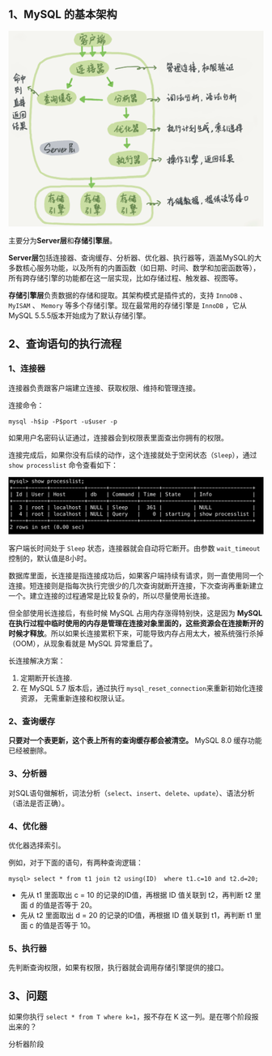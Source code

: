 ## 1、MySQL 的基本架构

![MySQL 基本架构图](./imgs/01_01.png)

主要分为**Server层**和**存储引擎层**。

**Server层**包括连接器、查询缓存、分析器、优化器、执行器等，涵盖MySQL的大多数核心服务功能，以及所有的内置函数（如日期、时间、数学和加密函数等），所有跨存储引擎的功能都在这一层实现，比如存储过程、触发器、视图等。

**存储引擎层**负责数据的存储和提取。其架构模式是插件式的，支持 `InnoDB` 、 `MyISAM` 、 `Memory` 等多个存储引擎。现在最常用的存储引擎是 `InnoDB` ，它从 MySQL 5.5.5版本开始成为了默认存储引擎。


## 2、查询语句的执行流程

### 1、连接器

连接器负责跟客户端建立连接、获取权限、维持和管理连接。

连接命令：

```shell script
mysql -h$ip -P$port -u$user -p
```

如果用户名密码认证通过，连接器会到权限表里面查出你拥有的权限。

连接完成后，如果你没有后续的动作，这个连接就处于空闲状态（`Sleep`），通过 `show processlist` 命令查看如下：

![show processlist](./imgs/01_02.png)

客户端长时间处于 `Sleep` 状态，连接器就会自动将它断开。由参数 `wait_timeout` 控制的，默认值是8小时。

数据库里面，长连接是指连接成功后，如果客户端持续有请求，则一直使用同一个连接。短连接则是指每次执行完很少的几次查询就断开连接，下次查询再重新建立一个。建立连接的过程通常是比较复杂的，所以尽量使用长连接。

但全部使用长连接后，有些时候 MySQL 占用内存涨得特别快，这是因为 **MySQL 在执行过程中临时使用的内存是管理在连接对象里面的，这些资源会在连接断开的时候才释放**。所以如果长连接累积下来，可能导致内存占用太大，被系统强行杀掉（OOM），从现象看就是 MySQL 异常重启了。

长连接解决方案：

1. 定期断开长连接.
2. 在 MySQL 5.7 版本后，通过执行 `mysql_reset_connection`来重新初始化连接资源， 无需重新连接和权限认证。

### 2、查询缓存

**只要对一个表更新，这个表上所有的查询缓存都会被清空。** MySQL 8.0 缓存功能已经被删除。

### 3、分析器

对SQL语句做解析，词法分析（`select`、`insert`、`delete`、`update`）、语法分析（语法是否正确）。

### 4、优化器

优化器选择索引。

例如，对于下面的语句，有两种查询逻辑：

```shell script
mysql> select * from t1 join t2 using(ID)  where t1.c=10 and t2.d=20;
```

- 先从 t1 里面取出 c = 10 的记录的ID值，再根据 ID 值关联到 t2，再判断 t2 里面 d 的值是否等于 20。
- 先从 t2 里面取出 d = 20 的记录的ID值，再根据 ID 值关联到 t1，再判断 t1 里面 c 的值是否等于 10。

### 5、执行器

先判断查询权限，如果有权限，执行器就会调用存储引擎提供的接口。

## 3、问题

如果你执行 `select * from T where k=1`，报不存在 K 这一列。是在哪个阶段报出来的？

分析器阶段


